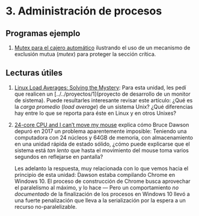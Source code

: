 # 3. Administración de procesos

## Programas ejemplo

1. [Mutex para el cajero automático](./mutex_cajero_automatico.rb)
   ilustrando el uso de un mecanismo de exclusión mutua (_mutex_) para
   proteger la sección crítica.

## Lecturas útiles

1. [Linux Load Averages: Solving the Mystery](http://www.brendangregg.com/blog/2017-08-08/linux-load-averages.html):
   Para esta unidad, les pedí que realicen un
   [../../proyectos/1](proyecto de desarrollo de un monitor de
   sistema). Puede resultarles interesante revisar este artículo: ¿Qué
   es la *carga promedio* (*load average*) de un sistema Unix? ¿Qué
   diferencias hay entre lo que se reporta para éste en Linux y en
   otros Unixes?
2. [24-core CPU and I can’t move my mouse](http://www.brendangregg.com/blog/2017-08-08/linux-load-averages.html)
   explica cómo Bruce Dawson depuró en 2017 un problema aparentemente
   imposible: Teniendo una computadora con 24 núcleos y 64GB de
   memoria, con almacenamiento en una unidad rápida de estado sólido,
   ¿cómo puede explicarse que el sistema está *tan lento* que hasta
   el movimiento del mouse toma varios segundos en reflejarse en
   pantalla?
   
   Les adelanto la respuesta, muy relacionada con lo que vemos hacia
   el principio de esta unidad: Dawson estaba compilando Chrome en
   Windows 10. El proceso de construcción de Chrome busca aprovechar
   el paralelismo al máximo, y lo hace — Pero un comportamiento *no
   documentado* de la finalización de los procesos en Windows 10 llevó
   a una fuerte penalización que lleva a la serialización por la
   espera a un recurso no-paralelizable.
